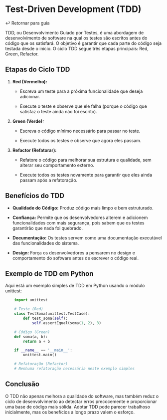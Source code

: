 # Test-Driven Development (TDD)

↩️ Retornar para guia

TDD, ou Desenvolvimento Guiado por Testes, é uma abordagem de desenvolvimento de software na qual os testes são escritos antes do código que os satisfará. O objetivo é garantir que cada parte do código seja testada desde o início. O ciclo TDD segue três etapas principais: Red, Green, Refactor.

## Etapas do Ciclo TDD

1. **Red (Vermelho):**

    * Escreva um teste para a próxima funcionalidade que deseja adicionar.

    * Execute o teste e observe que ele falha (porque o código que satisfaz o teste ainda não foi escrito).

2. **Green (Verde):**

    * Escreva o código mínimo necessário para passar no teste.

    * Execute todos os testes e observe que agora eles passam.

3. **Refactor (Refatorar):**

    * Refatore o código para melhorar sua estrutura e qualidade, sem alterar seu comportamento externo.

    * Execute todos os testes novamente para garantir que eles ainda passam após a refatoração.

## Benefícios do TDD

* **Qualidade do Código:** Produz código mais limpo e bem estruturado.

* **Confiança:** Permite que os desenvolvedores alterem e adicionem funcionalidades com mais segurança, pois sabem que os testes garantirão que nada foi quebrado.

* **Documentação:** Os testes servem como uma documentação executável das funcionalidades do sistema.

* **Design:** Força os desenvolvedores a pensarem no design e comportamento do software antes de escrever o código real.


## Exemplo de TDD em Python

Aqui está um exemplo simples de TDD em Python usando o módulo unittest:

~~~~python
    import unittest

    # Teste (Red)
    class TestSoma(unittest.TestCase):
        def test_soma(self):
            self.assertEqual(soma(1, 2), 3)

    # Código (Green)
    def soma(a, b):
        return a + b

    if __name__ == '__main__':
        unittest.main()

    # Refatoração (Refactor)
    # Nenhuma refatoração necessária neste exemplo simples
~~~~

## Conclusão

O TDD não apenas melhora a qualidade do software, mas também reduz o ciclo de desenvolvimento ao detectar erros precocemente e proporcionar uma base de código mais sólida. Adotar TDD pode parecer trabalhoso inicialmente, mas os benefícios a longo prazo valem o esforço.